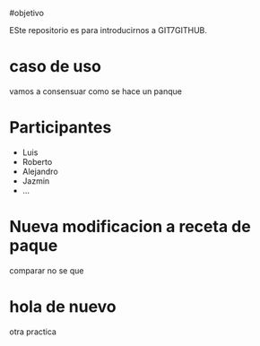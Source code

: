 
#objetivo

ESte repositorio es para introducirnos a GIT7GITHUB. 

# caso de uso

vamos a consensuar como se hace un panque

# Participantes

 
 - Luis
 - Roberto
 - Alejandro
 - Jazmin
 - ...
 
# Nueva modificacion a receta de paque 

comparar no se que 

# hola de nuevo

otra practica
